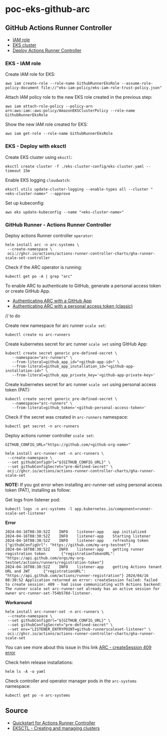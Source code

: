 # poc-eks-github-arc

## GitHub Actions Runner Controller

<!-- TOC -->

- [IAM role](#eks---iam-role)
- [EKS cluster](#eks---deploy-with-eksctl)
- [Deploy Actions Runner Controller](#github-runner---actions-runner-controller)

### EKS - IAM role

Create IAM role for EKS:
```shell
aws iam create-role --role-name GithubRunnerEksRole --assume-role-policy-document file://"eks-iam-policy/eks-iam-role-trust-policy.json"
```

Attach IAM policy role to the new EKS role created in the previous step:
```shell
aws iam attach-role-policy --policy-arn arn:aws:iam::aws:policy/AmazonEKSClusterPolicy --role-name GithubRunnerEksRole
```

Show the new IAM role created for EKS:
```shell
aws iam get-role --role-name GithubRunnerEksRole
```

### EKS - Deploy with eksctl

Create EKS cluster using `eksctl`:
```shell
eksctl create cluster -f ./eks-cluster-config/eks-cluster.yaml --timeout 15m
```

Enable EKS logging `cloudwatch`:
```shell
eksctl utils update-cluster-logging --enable-types all --cluster "<eks-cluster-name>" --approve
```

Set up kubeconfig:
```shell
aws eks update-kubeconfig --name "<eks-cluster-name>"
```

### GitHub Runner - Actions Runner Controller

Deploy actions Runner controller `operator`:
```shell
helm install arc -n arc-systems \
 --create-namespace \
 oci://ghcr.io/actions/actions-runner-controller-charts/gha-runner-scale-set-controller
```

Check if the ARC operator is running:
```shell
kubectl get po -A | grep "arc"
```

To enable ARC to authenticate to GitHub, generate a personal access token or create GitHub App.

- [Authenticating ARC with a GitHub App](https://docs.github.com/en/actions/hosting-your-own-runners/managing-self-hosted-runners-with-actions-runner-controller/authenticating-to-the-github-api#authenticating-arc-with-a-github-app)
- [Authenticating ARC with a personal access token (classic)](https://docs.github.com/en/actions/hosting-your-own-runners/managing-self-hosted-runners-with-actions-runner-controller/authenticating-to-the-github-api#authenticating-arc-with-a-personal-access-token-classic)

// to do

Create new namespace for arc runner `scale set`:
```shell
kubectl create ns arc-runners
```

Create kubernetes secret for arc runner `scale set` using GitHub App:
```shell
kubectl create secret generic pre-defined-secret \
   --namespace="arc-runners" \
   --from-literal=github_app_id="<github-app-id>" \
   --from-literal=github_app_installation_id="<github-app-installation-id>" \
   --from-literal=github_app_private_key='<github-app-private-key>'
```

Create kubernetes secret for arc runner `scale set` using personal access token (PAT):
```shell
kubectl create secret generic pre-defined-secret \
   --namespace="arc-runners" \
   --from-literal=github_token='<github-personal-access-token>'
```

Check if the secret was created in `arc-runners` namespace:
```shell
kubectl get secret -n arc-runners
```

Deploy actions runner controller `scale set`:
```shell
GITHUB_CONFIG_URL="https://github.com/<github-org-name>"

helm install arc-runner-set -n arc-runners \
 --create-namespace \
 --set githubConfigUrl="${GITHUB_CONFIG_URL}" \
 --set githubConfigSecret="pre-defined-secret" \
 oci://ghcr.io/actions/actions-runner-controller-charts/gha-runner-scale-set
```

**NOTE:** If you got error when installing arc-runner-set using personal access token (PAT), installing as follow:

Get logs from listener pod:
```shell
kubectl logs -n arc-systems -l app.kubernetes.io/component=runner-scale-set-listener
```

**Error**
```shell
2024-04-16T08:30:52Z    INFO    listener-app    app initialized
2024-04-16T08:30:52Z    INFO    listener-app    Starting listener
2024-04-16T08:30:52Z    INFO    listener-app    refreshing token        {"githubConfigUrl": "https://github.com/my-org-testnet"}
2024-04-16T08:30:52Z    INFO    listener-app    getting runner registration token       {"registrationTokenURL": "https://api.github.com/orgs/my-org-testnet/actions/runners/registration-token"}
2024-04-16T08:30:52Z    INFO    listener-app    getting Actions tenant URL and JWT      {"registrationURL": "https://api.github.com/actions/runner-registration"} 2024/04/16 08:30:52 Application returned an error: createSession failed: failed to create session: 409 - had issue communicating with Actions backend: The runner scale set arc-runner-set already has an active session for owner arc-runner-set-754b578d-listener.
```

**Workaround**
```shell
helm install arc-runner-set -n arc-runners \
 --create-namespace \
 --set githubConfigUrl="${GITHUB_CONFIG_URL}" \
 --set githubConfigSecret="pre-defined-secret" \
 --set env="LISTENER_ENTRYPOINT=github-runnerscaleset-listener" \
 oci://ghcr.io/actions/actions-runner-controller-charts/gha-runner-scale-set
```

You can see more about this issue in this link [ARC - createSession 409 error](https://github.com/actions/actions-runner-controller/issues/3209)

Check helm release installations:
```shell
helm ls -A -o yaml
```

Check controller and operator manager pods in the `arc-systems` namespace:
```shell
kubectl get po -n arc-systems
```






## Source

- [Quickstart for Actions Runner Controller](https://docs.github.com/en/actions/hosting-your-own-runners/managing-self-hosted-runners-with-actions-runner-controller/quickstart-for-actions-runner-controller)
- [EKSCTL - Creating and managing clusters](https://eksctl.io/usage/creating-and-managing-clusters/)


